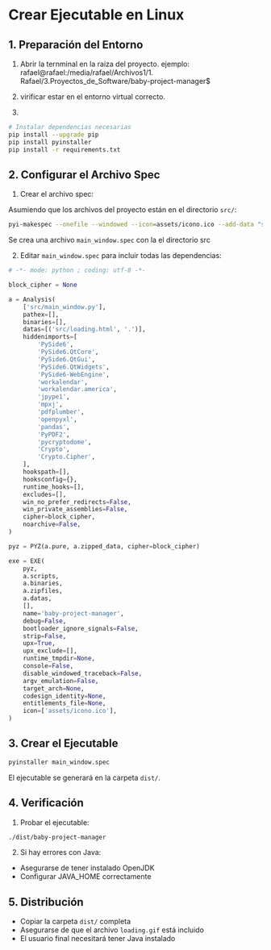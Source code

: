 # Crear Ejecutable en Linux

## 1. Preparación del Entorno

1. Abrir la ternminal en la raiza del proyecto. ejemplo:
rafael@rafael:/media/rafael/Archivos1/1. Rafael/3.Proyectos_de_Software/baby-project-manager$

2. virificar estar en el entorno virtual correcto.

3.
```bash
# Instalar dependencias necesarias
pip install --upgrade pip
pip install pyinstaller
pip install -r requirements.txt
```

## 2. Configurar el Archivo Spec

1. Crear el archivo spec:

Asumiendo que los archivos del proyecto están en el directorio `src/`:

```bash
pyi-makespec --onefile --windowed --icon=assets/icono.ico --add-data "src/loading.html:." src/main_window.py
```
Se crea una archivo `main_window.spec` con la el directorio src

2. Editar `main_window.spec` para incluir todas las dependencias:
```python
# -*- mode: python ; coding: utf-8 -*-

block_cipher = None

a = Analysis(
    ['src/main_window.py'],
    pathex=[],
    binaries=[],
    datas=[('src/loading.html', '.')],
    hiddenimports=[
        'PySide6',
        'PySide6.QtCore',
        'PySide6.QtGui',
        'PySide6.QtWidgets',
        'PySide6-WebEngine',
        'workalendar',
        'workalendar.america',
        'jpype1',
        'mpxj',
        'pdfplumber',
        'openpyxl',
        'pandas',
        'PyPDF2',
        'pycryptodome',
        'Crypto',
        'Crypto.Cipher',
    ],
    hookspath=[],
    hooksconfig={},
    runtime_hooks=[],
    excludes=[],
    win_no_prefer_redirects=False,
    win_private_assemblies=False,
    cipher=block_cipher,
    noarchive=False,
)

pyz = PYZ(a.pure, a.zipped_data, cipher=block_cipher)

exe = EXE(
    pyz,
    a.scripts,
    a.binaries,
    a.zipfiles,
    a.datas,
    [],
    name='baby-project-manager',
    debug=False,
    bootloader_ignore_signals=False,
    strip=False,
    upx=True,
    upx_exclude=[],
    runtime_tmpdir=None,
    console=False,
    disable_windowed_traceback=False,
    argv_emulation=False,
    target_arch=None,
    codesign_identity=None,
    entitlements_file=None,
    icon=['assets/icono.ico'],
)
```

## 3. Crear el Ejecutable

```bash
pyinstaller main_window.spec
```

El ejecutable se generará en la carpeta `dist/`.

## 4. Verificación

1. Probar el ejecutable:
```bash
./dist/baby-project-manager
```

2. Si hay errores con Java:
- Asegurarse de tener instalado OpenJDK
- Configurar JAVA_HOME correctamente

## 5. Distribución

- Copiar la carpeta `dist/` completa
- Asegurarse de que el archivo `loading.gif` está incluido
- El usuario final necesitará tener Java instalado
```
